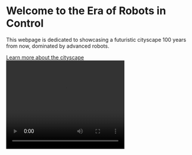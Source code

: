 </head>
<body>
<h1 class="title-box">Welcome to the Era of Robots in Control</h1>
<p>This webpage is dedicated to showcasing a futuristic cityscape 100 years from now, dominated by advanced robots.</p>
<a href="content.html">Learn more about the cityscape</a>
<video width="320" height="240" controls>
  <source src="Gen-2 3119019254, create a video of hu, M 5.mp4" type="video/mp4">
  Your browser does not support the video tag.
</video>
</body>
</html>

